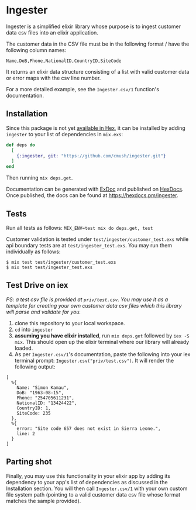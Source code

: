 # Ingester

Ingester is a simplified elixir library whose purpose is to ingest customer data csv files into an elixir application.  

The customer data in the CSV file must be in the following format / have the following column names:  

`Name,DoB,Phone,NationalID,CountryID,SiteCode`  

It returns an elixir data structure consisting of a list with valid customer data or error maps with the csv line number.

For a more detailed example, see the `Ingester.csv/1` function's documentation.

## Installation

Since this package is not yet [available in Hex](https://hex.pm/docs/publish), it can be installed
by adding `ingester` to your list of dependencies in `mix.exs`:

```elixir
def deps do
  [
    {:ingester, git: "https://github.com/cmush/ingester.git"}
  ]
end
```
Then running `mix deps.get`.

Documentation can be generated with [ExDoc](https://github.com/elixir-lang/ex_doc)
and published on [HexDocs](https://hexdocs.pm). Once published, the docs can
be found at <https://hexdocs.pm/ingester>.

## Tests

Run all tests as follows:
`MIX_ENV=test mix do deps.get, test`

Customer validation is tested under `test/ingester/customer_test.exs` while api boundary tests are at `test/ingester_test.exs`.
You may run them individually as follows: 
```
$ mix test test/ingester/customer_test.exs
$ mix test test/ingester_test.exs
```

## Test Drive on **iex**

_PS: a test csv file is provided at `priv/test.csv`. You may use it as a template for creating your own customer data csv files_ 
_which this library will parse and validate for you._

1. clone this repository to your local workspace.
2. `cd` into `ingester`
3. **assuming you have elixir installed**, run `mix deps.get` followed by `iex -S mix`. This should open up the elixir terminal where our library will already loaded.
4. As per `Ingester.csv/1`'s documentation, paste the following into your iex terminal prompt: `Ingester.csv("priv/test.csv")`. It will render the following output:
```
[
  %{
    Name: "Simon Kamau",
    DoB: "1963-08-15",
    Phone: "254705611231",
    NationalID: "13424422",
    CountryID: 1,
    SiteCode: 235
  },
  %{
    error: "Site code 657 does not exist in Sierra Leone.",
    line: 2
  }
]
```

## Parting shot
Finally, you may use this functionality in your elixir app by adding its dependency to your app's list of dependencies as discussed in the Installation section. You will then call `Ingester.csv/1` with your own custom file system path (pointing to a valid customer data csv file whose format matches the sample provided).